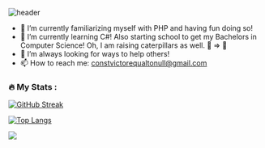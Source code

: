 ![header](https://capsule-render.vercel.app/api?height=400&text=Victor%20Flores!&desc=Welcome%20to%20my%20profile!&fontColor=eefe27&color=000)

- 🔭 I’m currently familiarizing myself with PHP and having fun doing so! 
- 🌱 I’m currently learning C#! Also starting school to get my Bachelors in Computer Science! Oh, I am raising caterpillars as well. 🐛 => 🦋
- 🤔 I’m always looking for ways to help others!
- 📫 How to reach me: constvictorequaltonull@gmail.com


### :fire: My Stats :
[![GitHub Streak](http://github-readme-streak-stats.herokuapp.com?user=Miklo1775&theme=dark&background=000000)](https://git.io/streak-stats)

[![Top Langs](https://github-readme-stats.vercel.app/api/top-langs/?username=Miklo1775&layout=compact&theme=vision-friendly-dark)](https://github.com/anuraghazra/github-readme-stats)

![](https://komarev.com/ghpvc/?username=Miklo1775)
